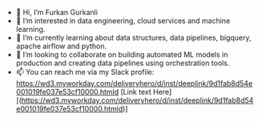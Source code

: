 - 👋 Hi, I’m Furkan Gurkanli
- 👀 I’m interested in data engineering, cloud services and machine learning.
- 🌱 I’m currently learning about data structures, data pipelines, bigquery, apache airflow and python.
- 💞️ I’m looking to collaborate on building automated ML models in production and creating data pipelines using orchestration tools.
- 📫 You can reach me via my Slack profile: https://wd3.myworkday.com/deliveryhero/d/inst/deeplink/9d1fab8d54e001019fe037e53cf10000.htmld
[Link text Here][(https://wd3.myworkday.com/deliveryhero/d/inst/deeplink/9d1fab8d54e001019fe037e53cf10000.htmld)]

<!---
furkangr/furkangr is a ✨ special ✨ repository because its `README.md` (this file) appears on your GitHub profile.
You can click the Preview link to take a look at your changes.
--->
